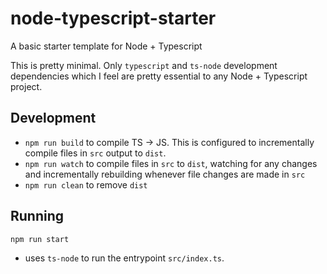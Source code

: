 # node-typescript-starter

A basic starter template for Node + Typescript

This is pretty minimal. Only `typescript` and `ts-node` development dependencies which I feel are pretty essential to any Node + Typescript project.

## Development

- `npm run build` to compile TS -> JS. This is configured to incrementally compile files in `src` output to `dist`.
- `npm run watch` to compile files in `src` to `dist`, watching for any changes and incrementally rebuilding whenever file changes are made in `src`
- `npm run clean` to remove `dist`

## Running

`npm run start`

- uses `ts-node` to run the entrypoint `src/index.ts`.
